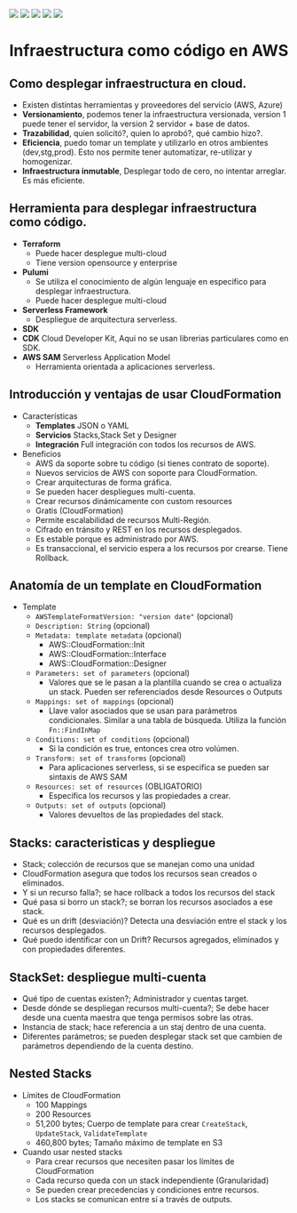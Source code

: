 ![](https://img.shields.io/static/v1?label=technology&message=AWS&color=blue)
![](https://img.shields.io/static/v1?label=technology&message=CloudFormation&color=red)
![](https://img.shields.io/static/v1?label=technology&message=DynamoDB&color=red)
![](https://img.shields.io/static/v1?label=school&message=platzi&color=green)
![](https://img.shields.io/static/v1?label=course&message=CursoDeInfraestructuraComoCódigoEnAWS&color=green)

# Infraestructura como código en AWS

## Como desplegar infraestructura en cloud.
- Existen distintas herramientas y proveedores del servicio (AWS, Azure)
- **Versionamiento**, podemos tener la infraestructura versionada, version 1 puede tener el servidor, la version 2 servidor + base de datos.
- **Trazabilidad**, quien solicitó?, quien lo aprobó?, qué cambio hizo?.
- **Eficiencia**, puedo tomar un template y utilizarlo en otros ambientes (dev,stg,prod). Esto nos permite tener automatizar, re-utilizar y homogenizar.
- **Infraestructura inmutable**, Desplegar todo de cero, no intentar arreglar. Es más eficiente.

## Herramienta para desplegar infraestructura como código.
+ **Terraform**
  + Puede hacer desplegue multi-cloud
  + Tiene version opensource y enterprise
+ **Pulumi**
  + Se utiliza el conocimiento de algún lenguaje en especifico para desplegar infraestructura.
  + Puede hacer desplegue multi-cloud
+ **Serverless Framework**
  + Despliegue de arquitectura serverless.
+ **SDK**
+ **CDK** Cloud Developer Kit, Aqui no se usan librerias particulares como en SDK.
+ **AWS SAM** Serverless Application Model
  + Herramienta orientada a aplicaciones serverless.

## Introducción y ventajas de usar CloudFormation
+ Características
  + **Templates** JSON o YAML
  + **Servicios** Stacks,Stack Set y Designer
  + **Integración** Full integración con todos los recursos de AWS.
+ Beneficios
  + AWS da soporte sobre tu código (si tienes contrato de soporte).
  + Nuevos servicios de AWS con soporte para CloudFormation.
  + Crear arquitecturas de forma gráfica.
  + Se pueden hacer despliegues multi-cuenta.
  + Crear recursos dinámicamente con custom resources
  + Gratis (CloudFormation)
  + Permite escalabilidad de recursos Multi-Región.
  + Cifrado en tránsito y REST en los recursos desplegados.
  + Es estable porque es administrado por AWS.
  + Es transaccional, el servicio espera a los recursos por crearse. Tiene Rollback.

## Anatomía de un template en CloudFormation
+ Template
  + `AWSTemplateFormatVersion: "version date"` (opcional)
  + `Description: String` (opcional)
  + `Metadata: template metadata` (opcional)
    + AWS::CloudFormation::Init
    + AWS::CloudFormation::Interface
    + AWS::CloudFormation::Designer
  + `Parameters: set of parameters` (opcional)
    + Valores que se le pasan a la plantilla cuando se crea o actualiza un stack. Pueden ser referenciados desde Resources o Outputs
  + `Mappings: set of mappings` (opcional)
    + Llave valor asociados que se usan para parámetros condicionales. Similar a una tabla de búsqueda. Utiliza la función `Fn::FindInMap`
  + `Conditions: set of conditions` (opcional)
    + Si la condición es true, entonces crea otro volúmen.
  + `Transform: set of transforms` (opcional)
    + Para aplicaciones serverless, si se especifica se pueden sar sintaxis de AWS SAM
  + `Resources: set of resources` (OBLIGATORIO)
    + Especifica los recursos y las propiedades a crear.
  + `Outputs: set of outputs` (opcional)
    + Valores devueltos de las propiedades del stack.

## Stacks: caracteristicas y despliegue
- Stack; colección de recursos que se manejan como una unidad
- CloudFormation asegura que todos los recursos sean creados o eliminados.
- Y si un recurso falla?; se hace rollback a todos los recursos del stack
- Qué pasa si borro un stack?; se borran los recursos asociados a ese stack.
- Qué es un drift (desviación)? Detecta una desviación entre el stack y los recursos desplegados.
- Qué puedo identificar con un Drift? Recursos agregados, eliminados y con propiedades diferentes.

## StackSet: despliegue multi-cuenta
- Qué tipo de cuentas existen?; Administrador y cuentas target.
- Desde dónde se despliegan recursos multi-cuenta?; Se debe hacer desde una cuenta maestra que tenga permisos sobre las otras.
- Instancia de stack; hace referencia a un staj dentro de una cuenta.
- Diferentes parámetros; se pueden desplegar stack set que cambien de parámetros dependiendo de la cuenta destino.

## Nested Stacks
+ Límites de CloudFormation
  + 100 Mappings
  + 200 Resources
  + 51,200 bytes; Cuerpo de template para crear `CreateStack`, `UpdateStack`, `ValidateTemplate`
  + 460,800 bytes; Tamaño máximo de template en S3
+ Cuando usar nested stacks
  + Para crear recursos que necesiten pasar los límites de CloudFormation
  + Cada recurso queda con un stack independiente (Granularidad)
  + Se pueden crear precedencias y condiciones entre recursos.
  + Los stacks se comunican entre sí a través de outputs.



